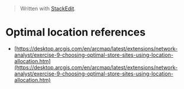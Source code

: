 


> Written with [StackEdit](https://stackedit.io/).
# Optimal location references

- [https://desktop.arcgis.com/en/arcmap/latest/extensions/network-analyst/exercise-9-choosing-optimal-store-sites-using-location-allocation.htm](https://desktop.arcgis.com/en/arcmap/latest/extensions/network-analyst/exercise-9-choosing-optimal-store-sites-using-location-allocation.htm)
<!--stackedit_data:
eyJoaXN0b3J5IjpbMTc5NDk3MzMyOF19
-->
